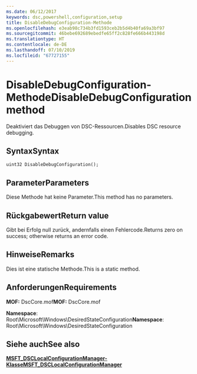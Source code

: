 ```yaml
---
ms.date: 06/12/2017
keywords: dsc,powershell,configuration,setup
title: DisableDebugConfiguration-Methode
ms.openlocfilehash: e3eab98c734b3fd1593ceb2b5d4b40fa69a3bf97
ms.sourcegitcommit: 46bebe692689ebedfe65ff2c828fe666b443198d
ms.translationtype: HT
ms.contentlocale: de-DE
ms.lasthandoff: 07/10/2019
ms.locfileid: "67727155"
---
```

# <a name="disabledebugconfiguration-method"></a><span data-ttu-id="0309d-103">DisableDebugConfiguration-Methode</span><span class="sxs-lookup"><span data-stu-id="0309d-103">DisableDebugConfiguration method</span></span>

<span data-ttu-id="0309d-104">Deaktiviert das Debuggen von DSC-Ressourcen.</span><span class="sxs-lookup"><span data-stu-id="0309d-104">Disables DSC resource debugging.</span></span>

## <a name="syntax"></a><span data-ttu-id="0309d-105">Syntax</span><span class="sxs-lookup"><span data-stu-id="0309d-105">Syntax</span></span>

```mof
uint32 DisableDebugConfiguration();
```

## <a name="parameters"></a><span data-ttu-id="0309d-106">Parameter</span><span class="sxs-lookup"><span data-stu-id="0309d-106">Parameters</span></span>

<span data-ttu-id="0309d-107">Diese Methode hat keine Parameter.</span><span class="sxs-lookup"><span data-stu-id="0309d-107">This method has no parameters.</span></span>

## <a name="return-value"></a><span data-ttu-id="0309d-108">Rückgabewert</span><span class="sxs-lookup"><span data-stu-id="0309d-108">Return value</span></span>

<span data-ttu-id="0309d-109">Gibt bei Erfolg null zurück, andernfalls einen Fehlercode.</span><span class="sxs-lookup"><span data-stu-id="0309d-109">Returns zero on success; otherwise returns an error code.</span></span>

## <a name="remarks"></a><span data-ttu-id="0309d-110">Hinweise</span><span class="sxs-lookup"><span data-stu-id="0309d-110">Remarks</span></span>

<span data-ttu-id="0309d-111">Dies ist eine statische Methode.</span><span class="sxs-lookup"><span data-stu-id="0309d-111">This is a static method.</span></span>

## <a name="requirements"></a><span data-ttu-id="0309d-112">Anforderungen</span><span class="sxs-lookup"><span data-stu-id="0309d-112">Requirements</span></span>

<span data-ttu-id="0309d-113">**MOF:** DscCore.mof</span><span class="sxs-lookup"><span data-stu-id="0309d-113">**MOF:** DscCore.mof</span></span>

<span data-ttu-id="0309d-114">**Namespace**: Root\Microsoft\Windows\DesiredStateConfiguration</span><span class="sxs-lookup"><span data-stu-id="0309d-114">**Namespace**: Root\Microsoft\Windows\DesiredStateConfiguration</span></span>

## <a name="see-also"></a><span data-ttu-id="0309d-115">Siehe auch</span><span class="sxs-lookup"><span data-stu-id="0309d-115">See also</span></span>

[<span data-ttu-id="0309d-116">**MSFT_DSCLocalConfigurationManager-Klasse**</span><span class="sxs-lookup"><span data-stu-id="0309d-116">**MSFT_DSCLocalConfigurationManager**</span></span>](msft-dsclocalconfigurationmanager.md)
